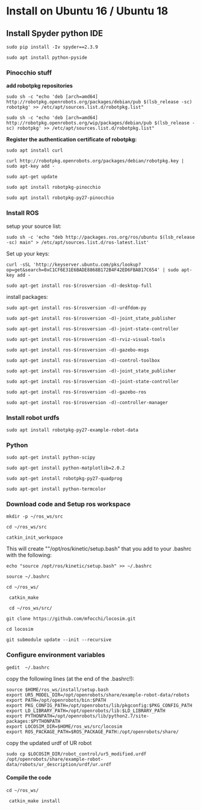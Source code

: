 

# Install on Ubuntu 16 / Ubuntu 18

## Install Spyder python IDE

```
sudo pip install -Iv spyder==2.3.9
```

```
sudo apt install python-pyside
```



### Pinocchio stuff

**add robotpkg repositories**

```
sudo sh -c "echo 'deb [arch=amd64] http://robotpkg.openrobots.org/packages/debian/pub $(lsb_release -sc) robotpkg' >> /etc/apt/sources.list.d/robotpkg.list"
```

```
sudo sh -c "echo 'deb [arch=amd64] http://robotpkg.openrobots.org/wip/packages/debian/pub $(lsb_release -sc) robotpkg' >> /etc/apt/sources.list.d/robotpkg.list"
```

**Register the authentication certificate of robotpkg:**

```
sudo apt install curl
```

```
curl http://robotpkg.openrobots.org/packages/debian/robotpkg.key | sudo apt-key add -
```

```
sudo apt-get update
```

```
sudo apt install robotpkg-pinocchio
```

```
sudo apt install robotpkg-py27-pinocchio
```



### Install ROS 

setup your source list:

```
sudo sh -c 'echo "deb http://packages.ros.org/ros/ubuntu $(lsb_release -sc) main" > /etc/apt/sources.list.d/ros-latest.list'
```

Set up your keys:

```
curl -sSL 'http://keyserver.ubuntu.com/pks/lookup?op=get&search=0xC1CF6E31E6BADE8868B172B4F42ED6FBAB17C654' | sudo apt-key add -
```

```
sudo apt-get install ros-$(rosversion -d)-desktop-full
```

install packages:

```
sudo apt-get install ros-$(rosversion -d)-urdfdom-py
```

```
sudo apt-get install ros-$(rosversion -d)-joint_state_publisher
```

```
sudo apt-get install ros-$(rosversion -d)-joint-state-controller 
```

```
sudo apt-get install ros-$(rosversion -d)-rviz-visual-tools
```

```
sudo apt-get install ros-$(rosversion -d)-gazebo-msgs
```

```
sudo apt-get install ros-$(rosversion -d)-control-toolbox
```

```
sudo apt-get install ros-$(rosversion -d)-joint_state_publisher
```

```
sudo apt-get install ros-$(rosversion -d)-joint-state-controller 
```

```
sudo apt-get install ros-$(rosversion -d)-gazebo-ros
```

```
sudo apt-get install ros-$(rosversion -d)-controller-manager
```



### Install robot urdfs 

```
sudo apt install robotpkg-py27-example-robot-data
```



###  Python

```
sudo apt-get install python-scipy
```

```
sudo apt-get install python-matplotlib=2.0.2
```

```
sudo apt-get install robotpkg-py27-quadprog  
```

```
sudo apt-get install python-termcolor
```



### Download code and Setup ros workspace

```
mkdir -p ~/ros_ws/src
```

```
cd ~/ros_ws/src
```

```
catkin_init_workspace
```

This will create ""/opt/ros/kinetic/setup.bash" that you add to your .bashrc with the following:

```
echo "source /opt/ros/kinetic/setup.bash" >> ~/.bashrc
```

```
source ~/.bashrc
```

```
cd ~/ros_ws/
```

```
 catkin_make
```

```
 cd ~/ros_ws/src/ 
```

```
git clone https://github.com/mfocchi/locosim.git
```

```
cd locosim
```

```
git submodule update --init --recursive
```



### Configure environment variables 

```
gedit  ~/.bashrc
```

copy the following lines (at the end of the .bashrc!):

```
source $HOME/ros_ws/install/setup.bash
export UR5_MODEL_DIR=/opt/openrobots/share/example-robot-data/robots
export PATH=/opt/openrobots/bin:$PATH
export PKG_CONFIG_PATH=/opt/openrobots/lib/pkgconfig:$PKG_CONFIG_PATH
export LD_LIBRARY_PATH=/opt/openrobots/lib:$LD_LIBRARY_PATH
export PYTHONPATH=/opt/openrobots/lib/python2.7/site-packages:$PYTHONPATH
export LOCOSIM_DIR=$HOME/ros_ws/src/locosim
export ROS_PACKAGE_PATH=$ROS_PACKAGE_PATH:/opt/openrobots/share/
```

copy the updated urdf of UR robot 

```
sudo cp $LOCOSIM_DIR/robot_control/ur5_modified.urdf /opt/openrobots/share/example-robot-data/robots/ur_description/urdf/ur.urdf
```

#### Compile the code

```
cd ~/ros_ws/ 
```

```
 catkin_make install 
```





